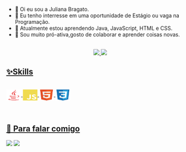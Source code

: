- 👋 Oi eu sou a Juliana Bragato.
- 👀 Eu tenho interresse em uma oportunidade de Estágio ou vaga na Programação.
- 🌱 Atualmente estou aprendendo Java, JavaScript, HTML e CSS.
- 💞️ Sou muito pró-ativa,gosto de colaborar e aprender coisas novas.

<br>

<div align="center">
  <a href="https://github.com/Juliana-Bragato">
  <img height="160em" src="https://github-readme-stats.vercel.app/api?username=Juliana-Bragato&show_icons=true&theme=cobalt&include_all_commits=true&count_private=true"/>
  <img height="160em" src="https://github-readme-stats.vercel.app/api/top-langs/?username=Juliana-Bragato&layout=compact&langs_count=7&theme=cobalt"/>
</div>

## ✨Skills
<div style="display: inline_block"><br>
   <img align="center" alt="Rafa-J" height="30" width="40" src="https://raw.githubusercontent.com/devicons/devicon/master/icons/java/java-plain.svg">
  <img align="center" alt="Rafa-Js" height="30" width="40" src="https://raw.githubusercontent.com/devicons/devicon/master/icons/javascript/javascript-plain.svg">
  <img align="center" alt="Rafa-HTML" height="30" width="40" src="https://raw.githubusercontent.com/devicons/devicon/master/icons/html5/html5-original.svg">
  <img align="center" alt="Rafa-CSS" height="30" width="40" src="https://raw.githubusercontent.com/devicons/devicon/master/icons/css3/css3-original.svg">
  
</div>
 
 <br>
 <br>

 ##  💌 Para falar comigo

  <a href="www.linkedin.com/in/ju-bragato"><img src="https://img.shields.io/badge/-LinkedIn-%230077B5?style=for-the-badge&logo=linkedin&logoColor=white" target="_blank"></a>
  <a href = "mailto:july.plis@gmail.com"><img src="https://img.shields.io/badge/Gmail-D14836?style=for-the-badge&logo=gmail&logoColor=white" target="_blank"></a>
